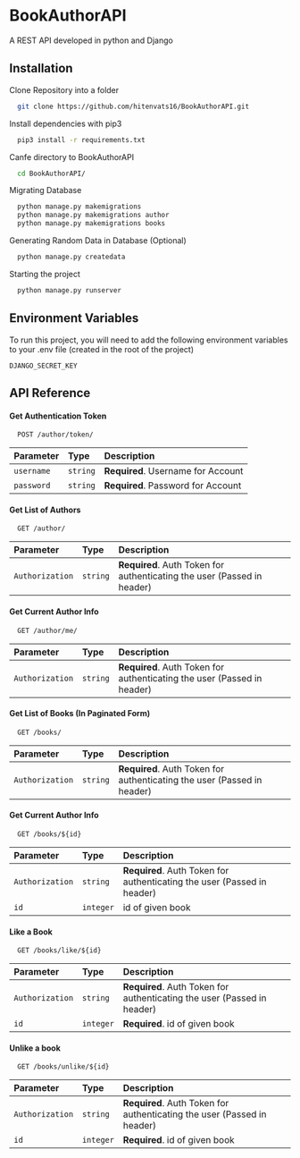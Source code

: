 
# BookAuthorAPI

A REST API developed in python and Django


## Installation

Clone Repository into a folder
```bash
  git clone https://github.com/hitenvats16/BookAuthorAPI.git
```

Install dependencies with pip3

```bash
  pip3 install -r requirements.txt
```

Canfe directory to BookAuthorAPI

```bash
  cd BookAuthorAPI/
```

Migrating Database

```bash
  python manage.py makemigrations
  python manage.py makemigrations author
  python manage.py makemigrations books
```

Generating Random Data in Database (Optional)

```bash
  python manage.py createdata
```

Starting the project

```bash
  python manage.py runserver
```


## Environment Variables

To run this project, you will need to add the following environment variables to your .env file (created in the root of the project)

`DJANGO_SECRET_KEY`


## API Reference

#### Get Authentication Token

```http
  POST /author/token/
```

| Parameter | Type     | Description                |
| :-------- | :------- | :------------------------- |
| `username` | `string` | **Required**. Username for Account |
| `password` | `string` | **Required**. Password for Account |

#### Get List of Authors

```http
  GET /author/
```
| Parameter | Type     | Description                       |
| :-------- | :------- | :-------------------------------- |
| `Authorization`      | `string` | **Required**. Auth Token for authenticating the user (Passed in header) |

#### Get Current Author Info

```http
  GET /author/me/
```

| Parameter | Type     | Description                       |
| :-------- | :------- | :-------------------------------- |
| `Authorization`      | `string` | **Required**. Auth Token for authenticating the user (Passed in header) |

#### Get List of Books (In Paginated Form)

```http
  GET /books/
```

| Parameter | Type     | Description                       |
| :-------- | :------- | :-------------------------------- |
| `Authorization`      | `string` | **Required**. Auth Token for authenticating the user (Passed in header) |

#### Get Current Author Info

```http
  GET /books/${id}
```

| Parameter | Type     | Description                       |
| :-------- | :------- | :-------------------------------- |
| `Authorization`      | `string` | **Required**. Auth Token for authenticating the user (Passed in header) |
| `id` | `integer` | id of given book |

#### Like a Book

```http
  GET /books/like/${id}
```

| Parameter | Type     | Description                       |
| :-------- | :------- | :-------------------------------- |
| `Authorization`      | `string` | **Required**. Auth Token for authenticating the user (Passed in header) |
| `id` | `integer` | **Required**. id of given book |

#### Unlike a book

```http
  GET /books/unlike/${id}
```

| Parameter | Type     | Description                       |
| :-------- | :------- | :-------------------------------- |
| `Authorization`      | `string` | **Required**. Auth Token for authenticating the user (Passed in header) |
| `id` | `integer` | **Required**. id of given book |
